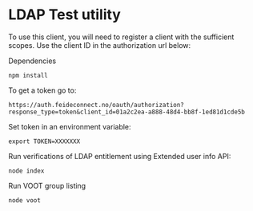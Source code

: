 # LDAP Test utility


To use this client, you will need to register a client with the sufficient scopes. Use the client ID in the authorization url below:


Dependencies

	npm install

To get a token go to:

	https://auth.feideconnect.no/oauth/authorization?response_type=token&client_id=01a2c2ea-a888-48d4-bb8f-1ed81d1cde5b

Set token in an environment variable:

	export TOKEN=XXXXXXX


Run verifications of LDAP entitlement using Extended user info API:

	node index

Run VOOT group listing

	node voot


